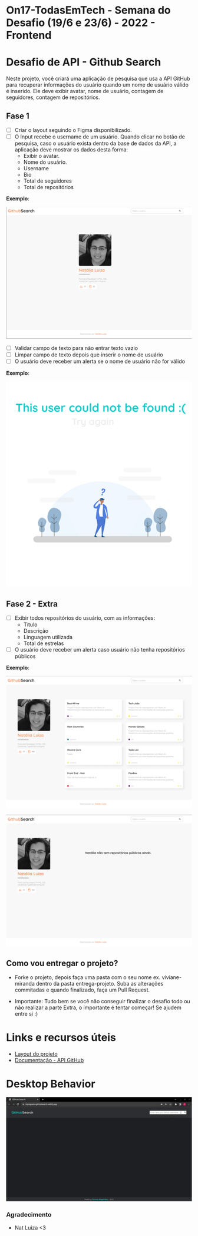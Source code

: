 # On17-TodasEmTech - Semana do Desafio (19/6 e 23/6) - 2022 - Frontend

# Desafio de API - Github Search

Neste projeto, você criará uma aplicação de pesquisa que usa a API GitHub para recuperar informações do usuário quando um nome de usuário válido é inserido. Ele deve exibir avatar, nome de usuário, contagem de seguidores, contagem de repositórios.

## Fase 1

- [ ] Criar o layout seguindo o Figma disponibilizado.
- [ ] O Input recebe o username de um usuário. Quando clicar no botão de pesquisa, caso o usuário exista dentro da base de dados da API, a aplicação deve mostrar os dados desta forma:
  - Exibir o avatar.
  - Nome do usuário.
  - Username
  - Bio
  - Total de seguidores
  - Total de repositórios

**Exemplo**:

<p align="center">
  <img src="./githubSearch/images/profile.png" />
</p>

- [ ] Validar campo de texto para não entrar texto vazio
- [ ] Limpar campo de texto depois que inserir o nome de usuário
- [ ] O usuário deve receber um alerta se o nome de usuário não for válido

**Exemplo**:

<p align="center">
  <img src="./githubSearch/images/not-found.png" />
</p>

## Fase 2 - Extra

- [ ] Exibir todos repositórios do usuário, com as informações:
  - Titulo
  - Descrição
  - Linguagem utilizada
  - Total de estrelas
- [ ] O usuário deve receber um alerta caso usuário não tenha repositórios públicos

**Exemplo**:

<p align="center">
  <img src="./githubSearch/images/profile-repos.png" />
</p>
<p align="center">
  <img src="./githubSearch/images/repos-nao-encontrado.png" />
</p>

## Como vou entregar o projeto?

- Forke o projeto, depois faça uma pasta com o seu nome ex. viviane-miranda dentro da pasta entrega-projeto. Suba as alterações commitadas e quando finalizado, faça um Pull Request.

- Importante: Tudo bem se você não conseguir finalizar o desafio todo ou não realizar a parte Extra, o importante é tentar começar! Se ajudem entre si :)

# Links e recursos úteis

- [Layout do projeto](https://www.figma.com/file/UjuUSqwVpb7OtbWysQZffj/github-search?node-id=0%3A1)
- [Documentação - API GitHub](https://docs.github.com/pt/rest)

# Desktop Behavior

![Image](https://github.com/pmagalhaes2/atividades-reprograma/blob/main/DESAFIO-ES6/githubSearch/images/page.gif?raw=true)

### Agradecimento

- Nat Luiza <3

